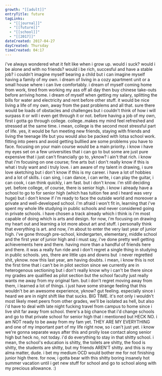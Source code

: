 ```yaml
---
growth: "[[adult]]"
entryTitle: future
tagLinks:
  - "[[journal]]"
  - "[[future]]"
  - "[[school]]"
  - "[[2017]]"
dateCreated: 2017-04-27
dayCreated: Thursday
timeCreated: 04:17
---
```

i've always wondered what it felt like when i grow up. would i suck? would i be alone and with no friends? would i be rich, succesful and have a stable job? i couldn't imagine myself bearing a child but i can imagine myself having a family of my own. i dream of living in a cozy apartment unit or a small house where i can live comfortably. i dream of myself coming home from work, tired from working my ass off all day then buy chinese take-outs before arriving home. i dream of myself when getting my salary, splitting the bills for water and electricity and rent before other stuff. it would be nice living a life of my own, away from the past problems and all that. sure there would be loads of obstacles and challenges but i couldn't think of how i will surpass it or will i even get through it or not. before having a job of my own, first i gotta go through college. college..makes my mind feel refreshed and stressed at the same time. i mean, college is the second most stressful part of life. yes, it would be fun meeting new friends, staying with friends and living the teenage life but you would also be packed with lotsa school work. fitting into peers and avoid getting bulllied are some problems you have to face. focusing on your main course would be a main priority. i know i have my eyes set on a few universities that i can go to but some are just pure expensive that i just can't financially go to, yknow? i ain't that rich. i know that i'm focusing on one course; fine arts but i don't really know if this is what i truly want and i truly love. i am aware of my talent in drawing, i sure love sketching but i don't know if this is my career. i have a lot of hobbies and a lot of skills. i can sing, i can dance, i can write, i can play the guitar, i can cook, i can think quickly, i am fast. but i don't know. i'm still deciding yet. before college, of course, there is senior high. i know i already have a school to go to for senior high (which has tuition fee and i heard was very huge) but i don't know if i'm ready to face the outside world and moreover a private and well-developed school. i'm afraid i won't fit in, learning that i've spent my whole life studying in public schools and never considered going in private schools. i have chosen a track already which i think is i'm most capable of doing which is arts and design. for now, i'm focusing on drawing my heart out and learning a lot more about art and stuff. i personally think that everything is art. and now, i'm about to enter the very last year of junior high. i've gone through pre-school, kindergarten, elementary, middle school and the first year of junior high and i must say, i've done pretty well getting achievements here and there. having more than a handful of friends here and there. it was a really fun ride and i don't regret a single thing in studying in public schools. yes, there are little ups and downs but  i never regretted shit, yknow. now this last year, am having doubts. i mean, i know this is not the first time that i can't be in pilot section since we currently are in heterogenous sectioning but i don't really know why i can't be there since my grades are qualified as pilot section but the school faculty just really wants me away from my original fam. but i don't regret moving away from them, i learned a lot of things. i just have some strange feeling that this wouldn't be an awesome experience, yknow? gut feeling. especially since i heard we are in night shift like that sucks. BIG TIME. it's not only i wouldn't most likely meet peers from other grades, we'll be isolated as hell, but also i'd have to deal with late night fucking travel from campus to home since i live shit far away from school. there's a big chance that i'd change schools and go to that private school for senior high that i mentioned but HECK NO. i am NOT ready to be away from my fam yet. THEY ARE MY EVERYTHING and one of my important part of my life right now, so i can't just yet. i know we're gonna separate ways after this and prolly lose contact along senior high but heck no, not today. i'd do everything to stay in that shitty school. i mean, the school's education is shitty, the toilets are shitty, the food is shitty, the students are shitty, but my friends AREN'T shitty. and this is my alma matter, dude. i bet my medium OCD would bother me for not finishing junior high there. for now, i gotta bear with this shitty boring insanely hot summer vacation until i get new stuff for school and go to school along with my precious allowance. :)